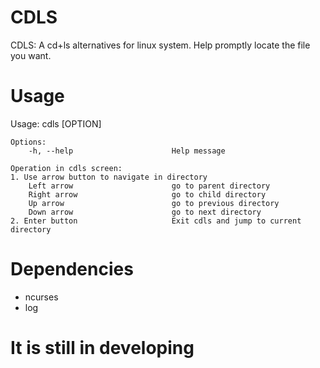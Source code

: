 # CDLS

CDLS: A cd+ls alternatives for linux system. Help promptly locate the file you want.

# Usage

Usage: cdls [OPTION]

    Options:
        -h, --help                      Help message

    Operation in cdls screen:
    1. Use arrow button to navigate in directory
        Left arrow                      go to parent directory
        Right arrow                     go to child directory
        Up arrow                        go to previous directory
        Down arrow                      go to next directory
    2. Enter button                     Exit cdls and jump to current directory

# Dependencies

* ncurses
* log

# It is still in developing